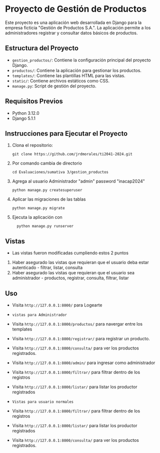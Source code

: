 # Proyecto de Gestión de Productos

Este proyecto es una aplicación web desarrollada en Django para la empresa ficticia "Gestión de Productos S.A.". La aplicación permite a los administradores registrar y consultar datos básicos de productos.

## Estructura del Proyecto

- `gestion_productos/`: Contiene la configuración principal del proyecto Django.
- `productos/`: Contiene la aplicación para gestionar los productos.
- `templates/`: Contiene las plantillas HTML para las vistas.
- `static/`: Contiene archivos estáticos como CSS.
- `manage.py`: Script de gestión del proyecto.

## Requisitos Previos

- Python 3.12.0 
- Django 5.1.1 

## Instrucciones para Ejecutar el Proyecto

1. Clona el repositorio:

       git clone https://github.com/jrdmorales/ti2041-2024.git

2. Por comando cambia de directorio

       cd Evaluaciones/sumativa 3/gestion_productos

3. Agrega al usuario Administrador  "admin" password "inacap2024"

       python manage.py createsuperuser 

4. Aplicar las migraciones de las tablas
       
       python manage.py migrate
   
5. Ejecuta la aplicación con 
               
         python manage.py runserver

## Vistas 

- Las vistas fueron modificadas cumpliendo estos 2 puntos 

1. Haber asegurado las vistas que requieran que el usuario deba estar autenticado
       - filtrar, listar, consulta
2. Haber asegurado las vistas que requieran que el usuario sea administrador
       - productos, registrar, consulta, filtrar, listar
 
## Uso


- Visita `http://127.0.0.1:8000/` para Logearte 

- `vistas para Administrador`

- Visita `http://127.0.0.1:8000/productos/` para navergar entre los templates 
- Visita `http://127.0.0.1:8000/registrar/` para registrar un producto.
- Visita `http://127.0.0.1:8000/consulta/` para ver los productos registrados.
- Visita `http://127.0.0.1:8000/admin/` para ingresar como administrador
- Visita `http://127.0.0.1:8000/filtrar/` para filtrar dentro de los registros
- Visita `http://127.0.0.1:8000/listar/` para listar los productor registrados

- `Vistas para usuario normales`
- Visita `http://127.0.0.1:8000/filtrar/` para filtrar dentro de los registros
- Visita `http://127.0.0.1:8000/listar/` para listar los productor registrados
- Visita `http://127.0.0.1:8000/consulta/` para ver los productos registrados.
